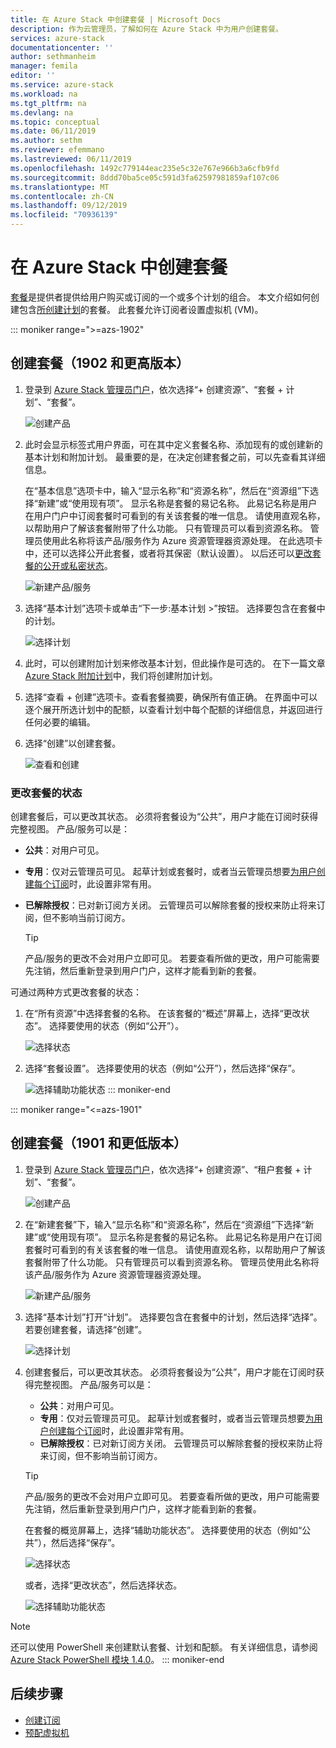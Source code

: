 ```yaml
---
title: 在 Azure Stack 中创建套餐 | Microsoft Docs
description: 作为云管理员，了解如何在 Azure Stack 中为用户创建套餐。
services: azure-stack
documentationcenter: ''
author: sethmanheim
manager: femila
editor: ''
ms.service: azure-stack
ms.workload: na
ms.tgt_pltfrm: na
ms.devlang: na
ms.topic: conceptual
ms.date: 06/11/2019
ms.author: sethm
ms.reviewer: efemmano
ms.lastreviewed: 06/11/2019
ms.openlocfilehash: 1492c779144eac235e5c32e767e966b3a6cfb9fd
ms.sourcegitcommit: 8ddd70ba5ce05c591d3fa62597981859af107c06
ms.translationtype: MT
ms.contentlocale: zh-CN
ms.lasthandoff: 09/12/2019
ms.locfileid: "70936139"
---
```

# <a name="create-an-offer-in-azure-stack"></a>在 Azure Stack 中创建套餐

[套餐](azure-stack-overview.md)是提供者提供给用户购买或订阅的一个或多个计划的组合。 本文介绍如何创建包含[所创建计划](azure-stack-create-plan.md)的套餐。 此套餐允许订阅者设置虚拟机 (VM)。

::: moniker range=">=azs-1902"
## <a name="create-an-offer-1902-and-later"></a>创建套餐（1902 和更高版本）

1. 登录到 [Azure Stack 管理员门户](https://adminportal.local.azurestack.external)，依次选择“+ 创建资源”、“套餐 + 计划”、“套餐”。

   ![创建产品](media/azure-stack-create-offer/offers.png)

2. 此时会显示标签式用户界面，可在其中定义套餐名称、添加现有的或创建新的基本计划和附加计划。 最重要的是，在决定创建套餐之前，可以先查看其详细信息。

   在“基本信息”选项卡中，输入“显示名称”和“资源名称”，然后在“资源组”下选择“新建”或“使用现有项”。 显示名称是套餐的易记名称。 此易记名称是用户在用户门户中订阅套餐时可看到的有关该套餐的唯一信息。 请使用直观名称，以帮助用户了解该套餐附带了什么功能。 只有管理员可以看到资源名称。 管理员使用此名称将该产品/服务作为 Azure 资源管理器资源处理。 在此选项卡中，还可以选择公开此套餐，或者将其保密（默认设置）。 以后还可以[更改套餐的公开或私密状态](#change-the-state-of-an-offer)。

   ![新建产品/服务](media/azure-stack-create-offer/new-offer.png)
  
3. 选择“基本计划”选项卡或单击“下一步:基本计划 >”按钮。 选择要包含在套餐中的计划。

   ![选择计划](media/azure-stack-create-offer/select-plan.png)

4. 此时，可以创建附加计划来修改基本计划，但此操作是可选的。 在下一篇文章 [Azure Stack 附加计划](create-add-on-plan.md)中，我们将创建附加计划。

5. 选择“查看 + 创建”选项卡。查看套餐摘要，确保所有值正确。 在界面中可以逐个展开所选计划中的配额，以查看计划中每个配额的详细信息，并返回进行任何必要的编辑。

6. 选择“创建”以创建套餐。

   ![查看和创建](media/azure-stack-create-offer/review-offer.png)

### <a name="change-the-state-of-an-offer"></a>更改套餐的状态

创建套餐后，可以更改其状态。 必须将套餐设为“公共”，用户才能在订阅时获得完整视图。 产品/服务可以是：

- **公共**：对用户可见。
- **专用**：仅对云管理员可见。 起草计划或套餐时，或者当云管理员想要[为用户创建每个订阅](azure-stack-subscribe-plan-provision-vm.md#create-a-subscription-as-a-cloud-operator)时，此设置非常有用。
- **已解除授权**：已对新订阅方关闭。 云管理员可以解除套餐的授权来防止将来订阅，但不影响当前订阅方。

  > [!TIP]  
  > 产品/服务的更改不会对用户立即可见。 若要查看所做的更改，用户可能需要先注销，然后重新登录到用户门户，这样才能看到新的套餐。

可通过两种方式更改套餐的状态：

1. 在“所有资源”中选择套餐的名称。 在该套餐的“概述”屏幕上，选择“更改状态”。 选择要使用的状态（例如“公开”）。

   ![选择状态](media/azure-stack-create-offer/change-state.png)

2. 选择“套餐设置”。 选择要使用的状态（例如“公开”），然后选择“保存”。

   ![选择辅助功能状态](media/azure-stack-create-offer/offer-settings.png)
::: moniker-end

::: moniker range="<=azs-1901"
## <a name="create-an-offer-1901-and-earlier"></a>创建套餐（1901 和更低版本）

1. 登录到 [Azure Stack 管理员门户](https://adminportal.local.azurestack.external)，依次选择“+ 创建资源”、“租户套餐 + 计划”、“套餐”。

   ![创建产品](media/azure-stack-create-offer/image01.png)
  
2. 在“新建套餐”下，输入“显示名称”和“资源名称”，然后在“资源组”下选择“新建”或“使用现有项”。 显示名称是套餐的易记名称。 此易记名称是用户在订阅套餐时可看到的有关该套餐的唯一信息。 请使用直观名称，以帮助用户了解该套餐附带了什么功能。 只有管理员可以看到资源名称。 管理员使用此名称将该产品/服务作为 Azure 资源管理器资源处理。

   ![新建产品/服务](media/azure-stack-create-offer/image01a.png)
  
3. 选择“基本计划”打开“计划”。 选择要包含在套餐中的计划，然后选择“选择”。 若要创建套餐，请选择“创建”。

   ![选择计划](media/azure-stack-create-offer/image02.png)
  
4. 创建套餐后，可以更改其状态。 必须将套餐设为“公共”，用户才能在订阅时获得完整视图。 产品/服务可以是：

   - **公共**：对用户可见。
   - **专用**：仅对云管理员可见。 起草计划或套餐时，或者当云管理员想要[为用户创建每个订阅](azure-stack-subscribe-plan-provision-vm.md#create-a-subscription-as-a-cloud-operator)时，此设置非常有用。
   - **已解除授权**：已对新订阅方关闭。 云管理员可以解除套餐的授权来防止将来订阅，但不影响当前订阅方。

   > [!TIP]  
   > 产品/服务的更改不会对用户立即可见。 若要查看所做的更改，用户可能需要先注销，然后重新登录到用户门户，这样才能看到新的套餐。

   在套餐的概览屏幕上，选择“辅助功能状态”。 选择要使用的状态（例如“公共”），然后选择“保存”。

     ![选择状态](media/azure-stack-create-offer/change-stage-1807.png)

     或者，选择“更改状态”，然后选择状态。

    ![选择辅助功能状态](media/azure-stack-create-offer/change-stage-select-1807.png)

> [!NOTE]
> 还可以使用 PowerShell 来创建默认套餐、计划和配额。 有关详细信息，请参阅 [Azure Stack PowerShell 模块 1.4.0](/powershell/azure/azure-stack/overview?view=azurestackps-1.4.0)。
::: moniker-end

## <a name="next-steps"></a>后续步骤

- [创建订阅](azure-stack-subscribe-plan-provision-vm.md)
- [预配虚拟机](../user/azure-stack-create-vm-template.md)
